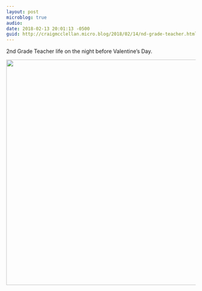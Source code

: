 ```yaml
---
layout: post
microblog: true
audio: 
date: 2018-02-13 20:01:13 -0500
guid: http://craigmcclellan.micro.blog/2018/02/14/nd-grade-teacher.html
---
```

2nd Grade Teacher life on the night before Valentine’s Day.

<img src="http://craigmcclellan.com/uploads/2018/d0cd70685c.jpg" width="600" height="600" />

